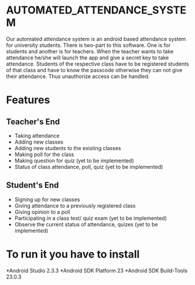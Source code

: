 # AUTOMATED_ATTENDANCE_SYSTEM
Our automated attendance system is an android based attendance system for university students. There is two-part to this software. One is for students and another is for teachers. When the teacher wants to take attendance he/she will launch the app and give a secret key to take attendance. Students of the respective class have to be registered students of that class and have to know the passcode otherwise they can not give their attendance. Thus unauthorize access can be handled.

# Features

## Teacher's End
* Taking attendance
* Adding new classes
* Adding new students to the existing classes
* Making poll for the class
* Making question for quiz (yet to be implemented)
* Status of class attendance, poll, quiz (yet to be implemented)

## Student's End
* Signing up for new classes
* Giving attendance to a previously registered class
* Giving opinion to a poll
* Participating in a class test/ quiz exam (yet to be implemented)
* Observe the current status of attendance, quizes (yet to be implemented)

# To run it you have to install
*Android Studio 2.3.3
*Android SDK Platform 23
*Android SDK Build-Tools 23.0.3

